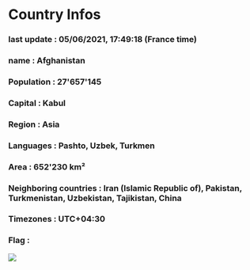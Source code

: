 # Country  Infos
### last update : 05/06/2021, 17:49:18 (France time)

### name : Afghanistan
### Population : 27'657'145
### Capital : Kabul
### Region : Asia
### Languages : Pashto, Uzbek, Turkmen
### Area : 652'230 km²
### Neighboring countries : Iran (Islamic Republic of), Pakistan, Turkmenistan, Uzbekistan, Tajikistan, China
### Timezones : UTC+04:30

### Flag :
![](https://restcountries.eu/data/afg.svg)